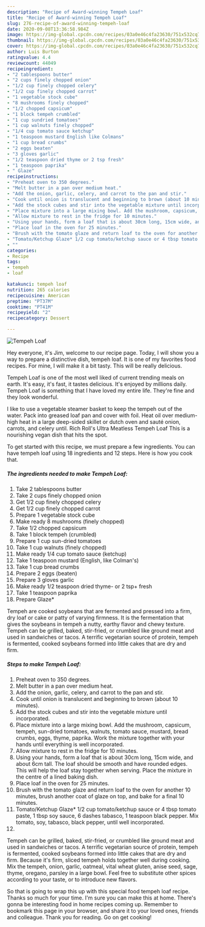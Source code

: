 ```yaml
---
description: "Recipe of Award-winning Tempeh Loaf"
title: "Recipe of Award-winning Tempeh Loaf"
slug: 276-recipe-of-award-winning-tempeh-loaf
date: 2020-09-08T13:36:58.984Z
image: https://img-global.cpcdn.com/recipes/03a0e46c4fa23630/751x532cq70/tempeh-loaf-recipe-main-photo.jpg
thumbnail: https://img-global.cpcdn.com/recipes/03a0e46c4fa23630/751x532cq70/tempeh-loaf-recipe-main-photo.jpg
cover: https://img-global.cpcdn.com/recipes/03a0e46c4fa23630/751x532cq70/tempeh-loaf-recipe-main-photo.jpg
author: Luis Burton
ratingvalue: 4.4
reviewcount: 44049
recipeingredient:
- "2 tablespoons butter"
- "2 cups finely chopped onion"
- "1/2 cup finely chopped celery"
- "1/2 cup finely chopped carrot"
- "1 vegetable stock cube"
- "8 mushrooms finely chopped"
- "1/2 chopped capsicum"
- "1 block tempeh crumbled"
- "1 cup sundried tomatoes"
- "1 cup walnuts finely chopped"
- "1/4 cup tomato sauce ketchup"
- "1 teaspoon mustard English like Colmans"
- "1 cup bread crumbs"
- "2 eggs beaten"
- "3 gloves garlic"
- "1/2 teaspoon dried thyme or 2 tsp fresh"
- "1 teaspoon paprika"
- " Glaze"
recipeinstructions:
- "Preheat oven to 350 degrees."
- "Melt butter in a pan over medium heat."
- "Add the onion, garlic, celery, and carrot to the pan and stir."
- "Cook until onion is translucent and beginning to brown (about 10 minutes)."
- "Add the stock cubes and stir into the vegetable mixture until incorporated."
- "Place mixture into a large mixing bowl. Add the mushroom, capsicum, tempeh, sun-dried tomatoes, walnuts, tomato sauce, mustard, bread crumbs, eggs, thyme, paprika. Work the mixture together with your hands until everything is well incorporated."
- "Allow mixture to rest in the fridge for 10 minutes."
- "Using your hands, form a loaf that is about 30cm long, 15cm wide, and about 6cm tall. The loaf should be smooth and have rounded edges. This will help the loaf stay together when serving. Place the mixture in the centre of a lined baking dish."
- "Place loaf in the oven for 25 minutes."
- "Brush with the tomato glaze and return loaf to the oven for another 10 minutes, brush another coat of glaze on top, and bake for a final 10 minutes."
- "Tomato/Ketchup Glaze* 1/2 cup tomato/ketchup sauce or 4 tbsp tomato paste, 1 tbsp soy sauce, 6 dashes tabasco, 1 teaspoon black pepper. Mix tomato, soy, tabasco, black pepper, until well incorporated."
- ""
categories:
- Recipe
tags:
- tempeh
- loaf

katakunci: tempeh loaf 
nutrition: 265 calories
recipecuisine: American
preptime: "PT37M"
cooktime: "PT41M"
recipeyield: "2"
recipecategory: Dessert

---
```



![Tempeh Loaf](https://img-global.cpcdn.com/recipes/03a0e46c4fa23630/751x532cq70/tempeh-loaf-recipe-main-photo.jpg)

Hey everyone, it's Jim, welcome to our recipe page. Today, I will show you a way to prepare a distinctive dish, tempeh loaf. It is one of my favorites food recipes. For mine, I will make it a bit tasty. This will be really delicious.

Tempeh Loaf is one of the most well liked of current trending meals on earth. It's easy, it's fast, it tastes delicious. It's enjoyed by millions daily. Tempeh Loaf is something that I have loved my entire life. They're fine and they look wonderful.

I like to use a vegetable steamer basket to keep the tempeh out of the water. Pack into greased loaf pan and cover with foil. Heat oil over medium-high heat in a large deep-sided skillet or dutch oven and sauté onion, carrots, and celery until. Rich Roll&#39;s Ultra Meatless Tempeh Loaf This is a nourishing vegan dish that hits the spot.


To get started with this recipe, we must prepare a few ingredients. You can have tempeh loaf using 18 ingredients and 12 steps. Here is how you cook that.

<!--inarticleads1-->

##### The ingredients needed to make Tempeh Loaf:

1. Take 2 tablespoons butter
1. Take 2 cups finely chopped onion
1. Get 1/2 cup finely chopped celery
1. Get 1/2 cup finely chopped carrot
1. Prepare 1 vegetable stock cube
1. Make ready 8 mushrooms (finely chopped)
1. Take 1/2 chopped capsicum
1. Take 1 block tempeh (crumbled)
1. Prepare 1 cup sun-dried tomatoes
1. Take 1 cup walnuts (finely chopped)
1. Make ready 1/4 cup tomato sauce (ketchup)
1. Take 1 teaspoon mustard (English, like Colman&#39;s)
1. Take 1 cup bread crumbs
1. Prepare 2 eggs (beaten)
1. Prepare 3 gloves garlic
1. Make ready 1/2 teaspoon dried thyme- or 2 tsp+ fresh
1. Take 1 teaspoon paprika
1. Prepare  Glaze*


Tempeh are cooked soybeans that are fermented and pressed into a firm, dry loaf or cake or patty of varying firmness. It is the fermentation that gives the soybeans in tempeh a nutty, earthy flavor and chewy texture. Tempeh can be grilled, baked, stir-fried, or crumbled like ground meat and used in sandwiches or tacos. A terrific vegetarian source of protein, tempeh is fermented, cooked soybeans formed into little cakes that are dry and firm. 

<!--inarticleads2-->

##### Steps to make Tempeh Loaf:

1. Preheat oven to 350 degrees.
1. Melt butter in a pan over medium heat.
1. Add the onion, garlic, celery, and carrot to the pan and stir.
1. Cook until onion is translucent and beginning to brown (about 10 minutes).
1. Add the stock cubes and stir into the vegetable mixture until incorporated.
1. Place mixture into a large mixing bowl. Add the mushroom, capsicum, tempeh, sun-dried tomatoes, walnuts, tomato sauce, mustard, bread crumbs, eggs, thyme, paprika. Work the mixture together with your hands until everything is well incorporated.
1. Allow mixture to rest in the fridge for 10 minutes.
1. Using your hands, form a loaf that is about 30cm long, 15cm wide, and about 6cm tall. The loaf should be smooth and have rounded edges. This will help the loaf stay together when serving. Place the mixture in the centre of a lined baking dish.
1. Place loaf in the oven for 25 minutes.
1. Brush with the tomato glaze and return loaf to the oven for another 10 minutes, brush another coat of glaze on top, and bake for a final 10 minutes.
1. Tomato/Ketchup Glaze* 1/2 cup tomato/ketchup sauce or 4 tbsp tomato paste, 1 tbsp soy sauce, 6 dashes tabasco, 1 teaspoon black pepper. Mix tomato, soy, tabasco, black pepper, until well incorporated.
1. 


Tempeh can be grilled, baked, stir-fried, or crumbled like ground meat and used in sandwiches or tacos. A terrific vegetarian source of protein, tempeh is fermented, cooked soybeans formed into little cakes that are dry and firm. Because it&#39;s firm, sliced tempeh holds together well during cooking. Mix the tempeh, onion, garlic, oatmeal, vital wheat gluten, anise seed, sage, thyme, oregano, parsley in a large bowl. Feel free to substitute other spices according to your taste, or to introduce new flavors. 

So that is going to wrap this up with this special food tempeh loaf recipe. Thanks so much for your time. I'm sure you can make this at home. There's gonna be interesting food in home recipes coming up. Remember to bookmark this page in your browser, and share it to your loved ones, friends and colleague. Thank you for reading. Go on get cooking!
